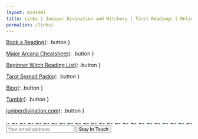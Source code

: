 ```yaml
---
layout: minimal
title: Links | Juniper Divination and Witchery | Tarot Readings | Online Tarot Card Reading
permalink: /links/
---
```


[Book a Reading](http://shop.juniperdivination.com/?sort=page_layout&tags=tarot%20card%20reading){: .button }

[Major Arcana Cheatsheet](https://shop.juniperdivination.com/l/TheFoolsJourney/){: .button }

[Beginner Witch Reading List](https://bookshop.org/lists/beginner-witch-reading-list-and-recommendations){: .button }

[Tarot Spread Packs](https://shop.juniperdivination.com/?sort=page_layout&tags=tarot%20spreads){: .button }

[Blog](https://juniperdivination.com/articles/){: .button }

[Tumblr](https://juniper-divination-and-witchery.tumblr.com/){: .button }

[juniperdivination.com](https://www.juniperdivination.com){: .button }

<img src="/assets/img/divider.svg">

<form action="https://app.gumroad.com/follow_from_embed_form" class="form gumroad-follow-form-embed" method="post">
<input name="seller_id" type="hidden" value="3221571659806">
<input name="email" placeholder="Your email address" type="email">
<button data-custom-highlight-color="" type="submit">Stay In Touch</button>
</form>
